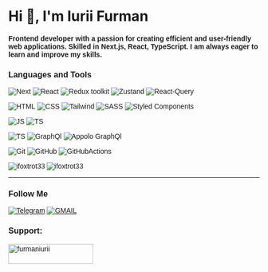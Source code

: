 <h1 >Hi 👋, I'm Iurii Furman</h1>
<span style="font-family: 'Arial'"><h4>Frontend developer  with a passion for creating efficient and user-friendly web applications. Skilled in Next.js, React, TypeScript. I am always eager to learn and improve my skills.</h4><span>

### Languages and Tools
![Next](https://img.shields.io/badge/-NextJs-000000?style=for-the-badge&logo=nextdotjs&logoColor=#7daafb)
![React](https://img.shields.io/badge/-React-000000?style=for-the-badge&logo=react&logoColor=#7daafb)
![Redux toolkit](https://img.shields.io/badge/-ReduxToolkit-000000?style=for-the-badge&logo=redux&logoColor=#7daafb)
![Zustand](https://img.shields.io/badge/-Zustand-000000?style=for-the-badge&logoColor=#7daafb)
![React-Query](https://img.shields.io/badge/-ReactQuery-000000?style=for-the-badge&logo=reactquery&logoColor=#7daafb)

![HTML](https://img.shields.io/badge/-HTML-000000?style=for-the-badge&logo=html5&logoColor=FF0000)
![CSS](https://img.shields.io/badge/-CSS-000000?style=for-the-badge&logo=css3&logoColor=4671D5)
![Tailwind](https://img.shields.io/badge/-TailwindCSS-000000?style=for-the-badge&logo=tailwindcss&logoColor=#7daafb)
![SASS](https://img.shields.io/badge/-SCSS-000000?style=for-the-badge&logo=sass&logoColor=FF0000)
![Styled Components](https://img.shields.io/badge/-StyledComponents-000000?style=for-the-badge&logo=styledcomponents&logoColor=FF0000)

![JS](https://img.shields.io/badge/-JavaScript-000000?style=for-the-badge&logo=JavaScript&logoColor=FFD300)
![TS](https://img.shields.io/badge/-TypeScript-000000?style=for-the-badge&logo=typescript)

![TS](https://img.shields.io/badge/-TypeScript-000000?style=for-the-badge&logo=typescript&logoColor=FFD300)
![GraphQl](https://img.shields.io/badge/-GraphQl-000000?style=for-the-badge&logo=graphql&logoColor=FFD300)
![Appolo GraphQl](https://img.shields.io/badge/-GraphQl-000000?style=for-the-badge&logo=apollographql&logoColor=FFD300)


![Git](https://img.shields.io/badge/-Git-000000?style=for-the-badge&logo=git&logoColor=FF7400)
![GitHub](https://img.shields.io/badge/-GitHub-000000?style=for-the-badge&logo=github&logoColor=ffffff)
![GitHubActions](https://img.shields.io/badge/-GitHubActions-000000?style=for-the-badge&logo=githubactions&logoColor=ffffff)














<p>
  <img align="left" src="https://github-readme-stats.vercel.app/api/top-langs?username=ifoxtrot33&show_icons=true&locale=en&layout=compact&theme=tokyonight" alt="ifoxtrot33" />
  <img align="center" src="https://github-readme-stats.vercel.app/api?username=ifoxtrot33&show_icons=true&locale=en&theme=tokyonight" alt="ifoxtrot33" />
</p>

______________________________________________
### Follow Me
[![Telegram](https://img.shields.io/badge/-Telegram-000000?style=for-the-badge&logo=telegram&logoColor=4671D5)](https://t.me/iuriifurman)
[![GMAIL](https://img.shields.io/badge/-GMAIL-000000?style=for-the-badge&logo=gmail&logoColor=FF0000)](https://furmaniurii@gmail.com)
  
<h3 align="left">Support:</h3>
<p>
  <a href="https://www.buymeacoffee.com/furmaniurii">
    <img align="left" src="https://cdn.buymeacoffee.com/buttons/v2/default-yellow.png" height="40" width="170" alt="furmaniurii" />
  </a>
</p><br>


